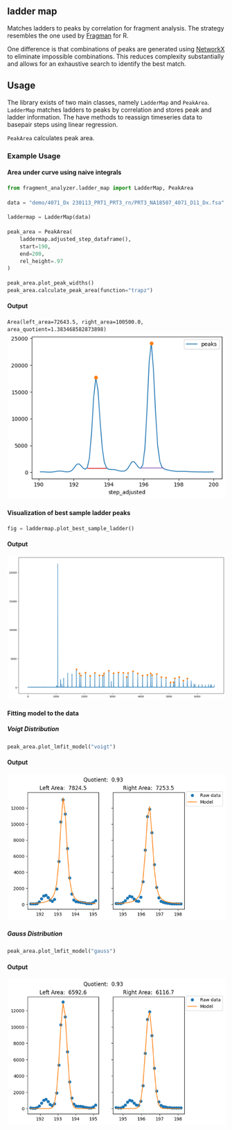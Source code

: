## ladder map

Matches ladders to peaks by correlation for fragment analysis. The strategy resembles the one used by [Fragman](https://cran.r-project.org/web/packages/Fragman/index.html) for R.

One difference is that combinations of peaks are generated using [NetworkX](https://networkx.org/) to eliminate impossible combinations. This reduces complexity substantially and allows for an exhaustive search to identify the best match.


## Usage

The library exists of two main classes, namely `LadderMap` and `PeakArea`. 
`LadderMap` matches ladders to peaks by correlation and stores peak and ladder information. The have methods to reassign timeseries data to basepair steps using linear regression. 

`PeakArea` calculates peak area.

### Example Usage

#### Area under curve using naive integrals
```python
from fragment_analyzer.ladder_map import LadderMap, PeakArea

data = "demo/4071_Dx 230113_PRT1_PRT3_rn/PRT3_NA18507_4071_D11_Dx.fsa"

laddermap = LadderMap(data)

peak_area = PeakArea(
    laddermap.adjusted_step_dataframe(),
    start=190, 
    end=200,
    rel_height=.97
)

peak_area.plot_peak_widths()
peak_area.calculate_peak_area(function="trapz")
```
#### Output
`Area(left_area=72643.5, right_area=100500.0, area_quotient=1.383468582873898)`
![peak_area](examples/peak_area.png)

#### Visualization of best sample ladder peaks
```python
fig = laddermap.plot_best_sample_ladder()
```
#### Output
![sample_ladder](examples/best_sample_ladder.png)

#### Fitting model to the data
##### Voigt Distribution
```python
peak_area.plot_lmfit_model("voigt")
```
#### Output
![voigt_model](examples/voigt_model.png)

##### Gauss Distribution
```python
peak_area.plot_lmfit_model("gauss")
```
#### Output
![gauss_model](examples/gauss_model.png)



